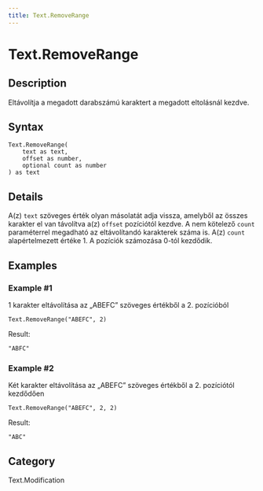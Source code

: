 ```yaml
---
title: Text.RemoveRange
---
```


# Text.RemoveRange


## Description

Eltávolítja a megadott darabszámú karaktert a megadott eltolásnál kezdve.


## Syntax

```powerquery
Text.RemoveRange(
    text as text,
    offset as number,
    optional count as number
) as text
```


## Details

A(z) <code>text</code> szöveges érték olyan másolatát adja vissza, amelyből az összes karakter el van távolítva a(z) <code>offset</code> pozíciótól kezdve.    A nem kötelező <code>count</code> paraméterrel megadható az eltávolítandó karakterek száma is. A(z) <code>count</code> alapértelmezett értéke 1. A pozíciók számozása 0-tól kezdődik.


## Examples

### Example #1 
1 karakter eltávolítása az „ABEFC” szöveges értékből a 2. pozícióból
```powerquery
Text.RemoveRange("ABEFC", 2)
```

Result: 
```powerquery
"ABFC"
```


### Example #2 
Két karakter eltávolítása az „ABEFC” szöveges értékből a 2. pozíciótól kezdődően
```powerquery
Text.RemoveRange("ABEFC", 2, 2)
```

Result: 
```powerquery
"ABC"
```




## Category
Text.Modification
